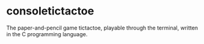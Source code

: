 # consoletictactoe
The paper-and-pencil game tictactoe, playable through the terminal, written in the C programming language.
